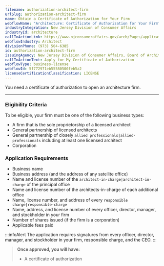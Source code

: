 ```yaml
---
filename: authorization-architect-firm
urlSlug: authorization-architect-firm
name: Obtain a Certificate of Authorization for Your Firm
webflowName: "Architecture: Certificate of Authorization for Your Firm"
industryIntegration: New Jersey Division of Consumer Affairs
industryId: architecture
callToActionLink: https://www.njconsumeraffairs.gov/arch/Pages/applications.aspx
webflowIndustry: Architect
divisionPhone: (973) 504-6385
id: authorization-architect-firm
issuingAgency: New Jersey Division of Consumer Affairs, Board of Architects
callToActionText: Apply for My Certificate of Authorization
webflowType: business-license
webflowId: 5f772971eb55580500feb5a2
licenseCertificationClassification: LICENSE
---
```

You need a certificate of authorization to open an architecture firm.

- - -

### Eligibility Criteria

To be eligible, your firm must be one of the following business types:

* A firm that is the sole proprietorship of a licensed architect
* General partnership of licensed architects
* General partnership of closely `allied professionals|allied-professionals` including at least one licensed architect
* Corporation

### Application Requirements

* Business name
* Business address (and the address of any satellite office)
* Name and license number of the `architect-in-charge|architect-in-charge` of the principal office
* Name and license number of the architects-in-charge of each additional office
* Name, license number, and address of every `responsible charge|responsible-charge` 
* Name, address, and license number of every officer, director, manager, and stockholder in your firm
* Number of shares issued (if the firm is a corporation)
* Applicable fees paid

:::infoAlert 
 The application requires signatures from every officer, director, manager, and stockholder in your firm, responsible charge, and the CEO.
:::

> **Once approved, you will have:**
>
> * A certificate of authorization